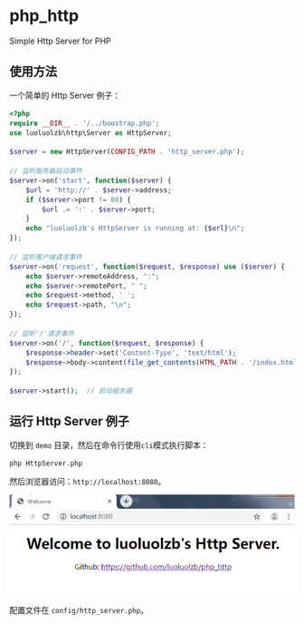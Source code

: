 # php_http
Simple Http Server for PHP

## 使用方法
一个简单的 Http Server 例子：
```php
<?php
require __DIR__ . '/../boostrap.php';
use luoluolzb\http\Server as HttpServer;

$server = new HttpServer(CONFIG_PATH . 'http_server.php');

// 监听服务器启动事件
$server->on('start', function($server) {
	$url = 'http://' . $server->address;
	if ($server->port != 80) {
		$url .= ':' . $server->port;
	}
	echo "luoluolzb's HttpServer is running at: {$url}\n";
});

// 监听客户端请求事件
$server->on('request', function($request, $response) use ($server) {
	echo $server->remoteAddress, ":";
	echo $server->remotePort, " ";
	echo $request->method, ' ';
	echo $request->path, "\n";
});

// 监听'/'请求事件
$server->on('/', function($request, $response) {
	$response->header->set('Content-Type', 'text/html');
	$response->body->content(file_get_contents(HTML_PATH . '/index.html'));
});

$server->start();  // 启动服务器

```

## 运行 Http Server 例子
切换到 `demo` 目录，然后在命令行使用`cli`模式执行脚本：
```shell
php HttpServer.php
```
然后浏览器访问：`http://localhost:8080`。

![welcome](https://github.com/luoluolzb/php_http/blob/master/screenshots/welcome.png?raw=true)

配置文件在 `config/http_server.php`。
